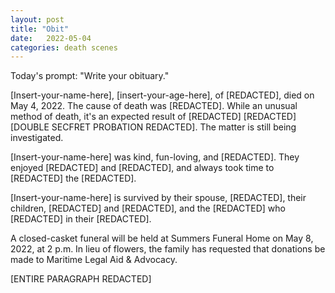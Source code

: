 ```yaml
---
layout: post
title: "Obit"
date:   2022-05-04
categories: death scenes
---
```

Today's prompt: "Write your obituary."

[Insert-your-name-here], [insert-your-age-here], of [REDACTED], died on May 4, 2022. The cause of death was [REDACTED]. While an unusual method of death, it's an expected result of [REDACTED] [REDACTED] [DOUBLE SECFRET PROBATION REDACTED]. The matter is still being investigated. 

[Insert-your-name-here] was kind, fun-loving, and [REDACTED]. They enjoyed [REDACTED] and [REDACTED], and always took time to [REDACTED] the [REDACTED].

[Insert-your-name-here] is survived by their spouse, [REDACTED], their children, [REDACTED] and [REDACTED], and the [REDACTED] who [REDACTED] in their [REDACTED].

A closed-casket funeral will be held at Summers Funeral Home on May 8, 2022, at 2 p.m. In lieu of flowers, the family has requested that donations be made to Maritime Legal Aid & Advocacy.

[ENTIRE PARAGRAPH REDACTED]
